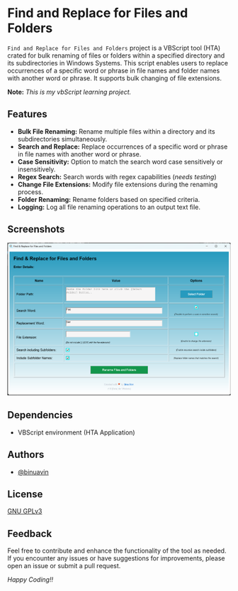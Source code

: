 # Find and Replace for Files and Folders

`Find and Replace for Files and Folders` project is a VBScript tool (HTA) crated for bulk renaming of files or folders within a specified directory and its subdirectories in Windows Systems. This script enables users to replace occurrences of a specific word or phrase in file names and folder names with another word or phrase. It supports bulk changing of file extensions.

**Note:** 
_This is my vbScript learning project._

## Features

- **Bulk File Renaming:** Rename multiple files within a directory and its subdirectories simultaneously.
- **Search and Replace:** Replace occurrences of a specific word or phrase in file names with another word or phrase.
- **Case Sensitivity:** Option to match the search word case sensitively or insensitively.
- **Regex Search:** Search words with regex capabilities (_needs testing_)
- **Change File Extensions:** Modify file extensions during the renaming process.
- **Folder Renaming:** Rename folders based on specified criteria.
- **Logging:** Log all file renaming operations to an output text file.

## Screenshots

![Find and Replace for Files and Folders](assets/find_and_replace_for_files_and_folders_thumbnail_v1.0.1.png)

## Dependencies

- VBScript environment (HTA Application)

## Authors

- [@binuavin](https://www.github.com/binuavin)

## License

[GNU GPLv3](https://choosealicense.com/licenses/gpl-3.0/)


## Feedback

Feel free to contribute and enhance the functionality of the tool as needed. If you encounter any issues or have suggestions for improvements, please open an issue or submit a pull request. 

_Happy Coding!!_




